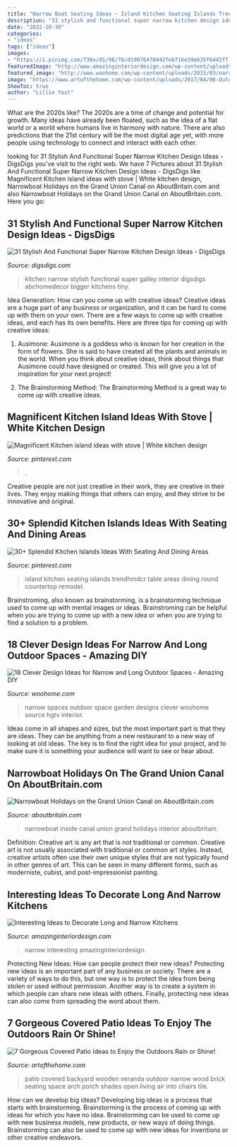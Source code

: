 ```yaml
---
title: "Narrow Boat Seating Ideas ~ Island Kitchen Seating Islands Trendhmdcr Table Areas Dining Round Countertop Remodel"
description: "31 stylish and functional super narrow kitchen design ideas"
date: "2022-10-30"
categories:
- "ideas"
tags: ["ideas"]
images:
- "https://i.pinimg.com/736x/d1/98/76/d19876478442feb716e39eb35f6442ff.jpg"
featuredImage: "http://www.amazinginteriordesign.com/wp-content/uploads/2017/09/Long-and-Narrow-Kitchens-2.jpg"
featured_image: "http://www.woohome.com/wp-content/uploads/2015/03/narrow-space-designs-woohome-16.jpg"
image: "https://www.artofthehome.com/wp-content/uploads/2017/04/06-Outdoor-Covered-Patio-Ideas.jpg"
ShowToc: true
author: "Lillie Yost"
---
```



What are the 2020s like?
The 2020s are a time of change and potential for growth. Many ideas have already been floated, such as the idea of a flat world or a world where humans live in harmony with nature. There are also predictions that the 21st century will be the most digital age yet, with more people using technology to connect and interact with each other.

	

		
looking for 31 Stylish And Functional Super Narrow Kitchen Design Ideas - DigsDigs you've visit to the right web. We have 7 Pictures about 31 Stylish And Functional Super Narrow Kitchen Design Ideas - DigsDigs like Magnificent Kitchen island ideas with stove | White kitchen design, Narrowboat Holidays on the Grand Union Canal on AboutBritain.com and also Narrowboat Holidays on the Grand Union Canal on AboutBritain.com. Here you go:
		
    
## 31 Stylish And Functional Super Narrow Kitchen Design Ideas - DigsDigs

<img loading=lazy src="https://www.digsdigs.com/photos/stylish-and-functional-narrow-kitchen-design-ideas-30-554x739.jpg" onerror="this.onerror=null;this.src='https://tse1.mm.bing.net/th?id=OIP.HWjUBaE3aN4fiEDYc_QwmAHaJ4&amp;pid=15.1';" alt="31 Stylish And Functional Super Narrow Kitchen Design Ideas - DigsDigs">

_Source: digsdigs.com_

>kitchen narrow stylish functional super galley interior digsdigs abchomedecor bigger kitchens tiny. 

	

Idea Generation: How can you come up with creative ideas?
Creative ideas are a huge part of any business or organization, and it can be hard to come up with them on your own. There are a few ways to come up with creative ideas, and each has its own benefits. Here are three tips for coming up with creative ideas:
1. Ausimone: Ausimone is a goddess who is known for her creation in the form of flowers. She is said to have created all the plants and animals in the world. When you think about creative ideas, think about things that Ausimone could have designed or created. This will give you a lot of inspiration for your next project!

2. The Brainstorming Method: The Brainstorming Method is a great way to come up with creative ideas.

    
## Magnificent Kitchen Island Ideas With Stove | White Kitchen Design

<img loading=lazy src="https://i.pinimg.com/736x/d1/98/76/d19876478442feb716e39eb35f6442ff.jpg" onerror="this.onerror=null;this.src='https://tse2.mm.bing.net/th?id=OIP.P0ObU88d5Xh635XgzDwKJwHaJ3&amp;pid=15.1';" alt="Magnificent Kitchen island ideas with stove | White kitchen design">

_Source: pinterest.com_

>. 

	

Creative people are not just creative in their work, they are creative in their lives. They enjoy making things that others can enjoy, and they strive to be innovative and original.

    
## 30+ Splendid Kitchen Islands Ideas With Seating And Dining Areas

<img loading=lazy src="https://i.pinimg.com/736x/e8/2e/c7/e82ec7687a2b0e81ef0e3389039f772f.jpg" onerror="this.onerror=null;this.src='https://tse1.mm.bing.net/th?id=OIP.xx8kybruOU8vMajNzwfQ1wHaE_&amp;pid=15.1';" alt="30+ Splendid Kitchen Islands Ideas With Seating And Dining Areas">

_Source: pinterest.com_

>island kitchen seating islands trendhmdcr table areas dining round countertop remodel. 

	

Brainstroming, also known as brainstorming, is a brainstorming technique used to come up with mental images or ideas. Brainstroming can be helpful when you are trying to come up with a new idea or when you are trying to find a solution to a problem.

    
## 18 Clever Design Ideas For Narrow And Long Outdoor Spaces - Amazing DIY

<img loading=lazy src="http://www.woohome.com/wp-content/uploads/2015/03/narrow-space-designs-woohome-16.jpg" onerror="this.onerror=null;this.src='https://tse3.mm.bing.net/th?id=OIP.aGUTDKpzbgZ6mO7ZCa9R1gHaJ5&amp;pid=15.1';" alt="18 Clever Design Ideas for Narrow and Long Outdoor Spaces - Amazing DIY">

_Source: woohome.com_

>narrow spaces outdoor space garden designs clever woohome source hgtv interior. 

	

Ideas come in all shapes and sizes, but the most important part is that they are ideas. They can be anything from a new restaurant to a new way of looking at old ideas. The key is to find the right idea for your project, and to make sure it is something your audience will want to see or hear about.

    
## Narrowboat Holidays On The Grand Union Canal On AboutBritain.com

<img loading=lazy src="http://www.aboutbritain.com/images/articles/big/narrowboat-holidays-pearl-interior-front.jpg" onerror="this.onerror=null;this.src='https://tse1.mm.bing.net/th?id=OIP.SiY17FHgrBxWfccm66y3vwHaLI&amp;pid=15.1';" alt="Narrowboat Holidays on the Grand Union Canal on AboutBritain.com">

_Source: aboutbritain.com_

>narrowboat inside canal union grand holidays interior aboutbritain. 

	

Definition: Creative art is any art that is not traditional or common.
Creative art is not usually associated with traditional or common art styles. Instead, creative artists often use their own unique styles that are not typically found in other genres of art. This can be seen in many different forms, such as moderniste, cubist, and post-impressionist painting.

    
## Interesting Ideas To Decorate Long And Narrow Kitchens

<img loading=lazy src="http://www.amazinginteriordesign.com/wp-content/uploads/2017/09/Long-and-Narrow-Kitchens-2.jpg" onerror="this.onerror=null;this.src='https://tse3.mm.bing.net/th?id=OIP.DVdVjPOJARbOlM8QKLkASwHaQm&amp;pid=15.1';" alt="Interesting Ideas to Decorate Long and Narrow Kitchens">

_Source: amazinginteriordesign.com_

>narrow interesting amazinginteriordesign. 

	

Protecting New Ideas: How can people protect their new ideas?
Protecting new ideas is an important part of any business or society. There are a variety of ways to do this, but one way is to protect the idea from being stolen or used without permission. Another way is to create a system in which people can share new ideas with others. Finally, protecting new ideas can also come from spreading the word about them.

    
## 7 Gorgeous Covered Patio Ideas To Enjoy The Outdoors Rain Or Shine!

<img loading=lazy src="https://www.artofthehome.com/wp-content/uploads/2017/04/06-Outdoor-Covered-Patio-Ideas.jpg" onerror="this.onerror=null;this.src='https://tse3.mm.bing.net/th?id=OIP.lZoUgN4n_aEOsupAxpUV2wHaE7&amp;pid=15.1';" alt="7 Gorgeous Covered Patio Ideas to Enjoy the Outdoors Rain or Shine!">

_Source: artofthehome.com_

>patio covered backyard wooden veranda outdoor narrow wood brick seating space arch porch shades open living air into chairs tile. 

	

How can we develop big ideas?
Developing big ideas is a process that starts with brainstorming. Brainstorming is the process of coming up with ideas for which you have no idea. Brainstorming can be used to come up with new business models, new products, or new ways of doing things. Brainstorming can also be used to come up with new ideas for inventions or other creative endeavors.

